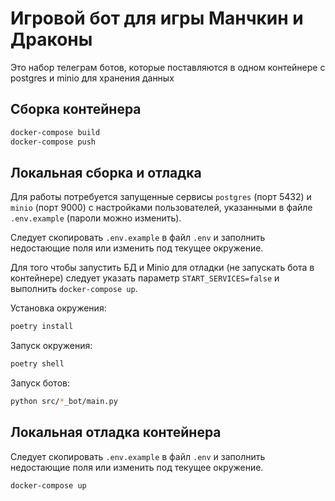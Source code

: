 # Игровой бот для игры Манчкин и Драконы

Это набор телеграм ботов, которые поставляются в одном контейнере с postgres и minio для хранения данных

## Сборка контейнера

```bash
docker-compose build
docker-compose push
```

## Локальная сборка и отладка

Для работы потребуется запущенные сервисы `postgres` (порт 5432) и `minio` (порт 9000) с настройками пользователей, указанными в файле `.env.example` (пароли можно изменить).

Следует скопировать `.env.example` в файл `.env` и заполнить недостающие поля или изменить под текущее окружение.

Для того чтобы запустить БД и Minio для отладки (не запускать бота в контейнере) следует указать параметр `START_SERVICES=false` и выполнить `docker-compose up`.

Установка окружения:

```bash
poetry install
```

Запуск окружения:

```bash
poetry shell
```

Запуск ботов:

```bash
python src/*_bot/main.py
```

## Локальная отладка контейнера

Следует скопировать `.env.example` в файл `.env` и заполнить недостающие поля или изменить под текущее окружение.

```bash
docker-compose up
```